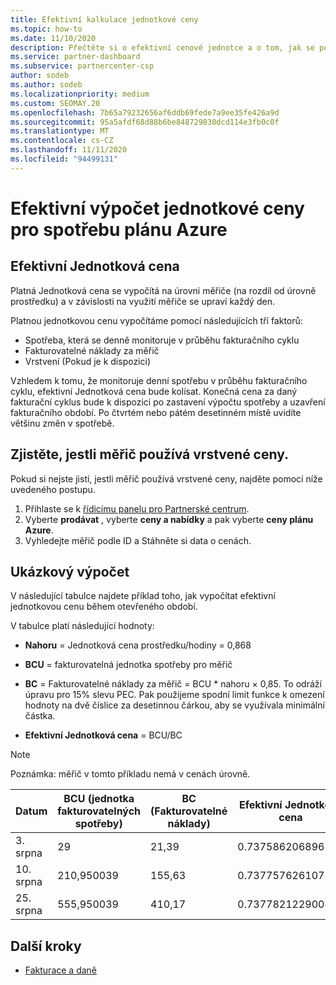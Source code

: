 ```yaml
---
title: Efektivní kalkulace jednotkové ceny
ms.topic: how-to
ms.date: 11/10/2020
description: Přečtěte si o efektivní cenové jednotce a o tom, jak se počítá. Obsahuje ukázkový výpočet.
ms.service: partner-dashboard
ms.subservice: partnercenter-csp
author: sodeb
ms.author: sodeb
ms.localizationpriority: medium
ms.custom: SEOMAY.20
ms.openlocfilehash: 7b65a79232656af6ddb69fede7a9ee35fe426a9d
ms.sourcegitcommit: 95a5afdf68d88b6be848729830dcd114e3fb0c0f
ms.translationtype: MT
ms.contentlocale: cs-CZ
ms.lasthandoff: 11/11/2020
ms.locfileid: "94499131"
---
```

# <a name="effective-unit-price-calculation-for-azure-plan-consumption"></a>Efektivní výpočet jednotkové ceny pro spotřebu plánu Azure

## <a name="the-effective-unit-price"></a>Efektivní Jednotková cena

Platná Jednotková cena se vypočítá na úrovni měřiče (na rozdíl od úrovně prostředku) a v závislosti na využití měřiče se upraví každý den.

Platnou jednotkovou cenu vypočítáme pomocí následujících tří faktorů:

- Spotřeba, která se denně monitoruje v průběhu fakturačního cyklu
- Fakturovatelné náklady za měřič
- Vrstvení (Pokud je k dispozici)

Vzhledem k tomu, že monitoruje denní spotřebu v průběhu fakturačního cyklu, efektivní Jednotková cena bude kolísat. Konečná cena za daný fakturační cyklus bude k dispozici po zastavení výpočtu spotřeby a uzavření fakturačního období. Po čtvrtém nebo pátém desetinném místě uvidíte většinu změn v spotřebě.

## <a name="find-out-whether-your-meter-uses-tiered-pricing"></a>Zjistěte, jestli měřič používá vrstvené ceny.

Pokud si nejste jistí, jestli měřič používá vrstvené ceny, najděte pomocí níže uvedeného postupu. 

1. Přihlaste se k [řídicímu panelu pro Partnerské centrum](https://partner.microsoft.com/dashboard/).
2. Vyberte **prodávat** , vyberte **ceny a nabídky** a pak vyberte **ceny plánu Azure**.
3. Vyhledejte měřič podle ID a Stáhněte si data o cenách. 

## <a name="sample-calculation"></a>Ukázkový výpočet

V následující tabulce najdete příklad toho, jak vypočítat efektivní jednotkovou cenu během otevřeného období.

V tabulce platí následující hodnoty: 

- **Nahoru** = Jednotková cena prostředku/hodiny = 0,868

- **BCU** = fakturovatelná jednotka spotřeby pro měřič

- **BC** = Fakturovatelné náklady za měřič = BCU * nahoru × 0,85. To odráží úpravu pro 15% slevu PEC. Pak použijeme spodní limit funkce k omezení hodnoty na dvě číslice za desetinnou čárkou, aby se využívala minimální částka. 

- **Efektivní Jednotková cena** = BCU/BC

>[!NOTE]
>Poznámka: měřič v tomto příkladu nemá v cenách úrovně.

| Datum | BCU (jednotka fakturovatelných spotřeby) | BC (Fakturovatelné náklady) | Efektivní Jednotková cena |
| ------ | ----------- | ----------- | ----------- |  
| 3. srpna | 29 | 21,39 | 0.737586206896552 |
| 10. srpna | 210,950039 | 155,63 | 0.737757626107858 |
| 25. srpna | 555,950039 | 410,17 | 0.737782122900436 |

## <a name="next-steps"></a>Další kroky

- [Fakturace a daně](billing.md)
